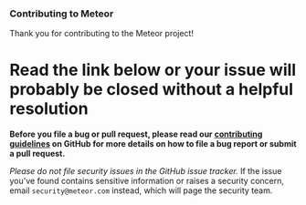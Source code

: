 ### Contributing to Meteor

Thank you for contributing to the Meteor project!

# Read the link below or your issue will probably be closed without a helpful resolution

**Before you file a bug or pull request, please read our
[contributing guidelines](https://github.com/meteor/meteor/wiki/Contributing-to-Meteor)
on GitHub for more details on how to file a bug report or submit a
pull request.**



*Please do not file security issues in the GitHub issue tracker.* If
the issue you've found
contains sensitive information or raises a security concern, email
<code>security[]()@[]()meteor.com</code> instead, which will page the
security team.
